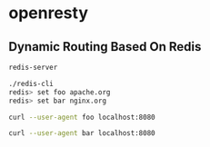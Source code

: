# openresty

## Dynamic Routing Based On Redis

```sh
redis-server

./redis-cli
redis> set foo apache.org
redis> set bar nginx.org

curl --user-agent foo localhost:8080

curl --user-agent bar localhost:8080
```
